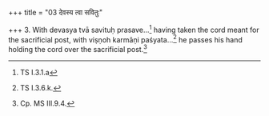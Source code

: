 +++
title = "03 देवस्य त्वा सवितुः"

+++
3. With devasya tvā savituḥ prasave...[^1] having taken the cord meant for the sacrificial post, with viṣṇoh karmāṇi paśyata...[^2] he passes his hand holding the cord over the sacrificial post.[^3]  

[^1]: TS I.3.1.a   

[^2]: TS I.3.6.k.  

[^3]: Cp. MS III.9.4.  

